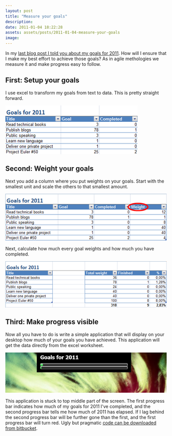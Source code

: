 ```yaml
---
layout: post
title: "Measure your goals"
description:
date: 2011-01-04 18:22:28
assets: assets/posts/2011-01-04-measure-your-goals
image: 
---
```


In my [last blog post I told you about my goals for 2011](/2011/01/03/my-plan-for-2011.html "My plan for 2011"). How will I ensure that I make my best effort to achieve those goals? As in agile methologies we measure it and make progress easy to follow.

## First: Setup your goals

I use excel to transform my goals from text to data. This is pretty straight forward.

![goals excel sheet](/assets/posts/2011-01-04-measure-your-goals/goals1.png)

## Second: Weight your goals

Next you add a column where you put weights on your goals. Start with the smallest unit and scale the others to that smallest amount.

![goals excel sheet](/assets/posts/2011-01-04-measure-your-goals/goals2.png)

Next, calculate how much every goal weights and how much you have completed.

![goals excel sheet](/assets/posts/2011-01-04-measure-your-goals/goals3.png)

## Third: Make progress visible

Now all you have to do is write a simple application that will display on your desktop how much of your goals you have achieved. This application will get the data directly from the excel worksheet.

![goals excel sheet](/assets/posts/2011-01-04-measure-your-goals/goals4.png)

This application is stuck to top middle part of the screen. The first progress bar indicates how much of my goals for 2011 I've completed, and the second progress bar tells me how much of 2011 has elapsed. If I lag behind the second progress bar will be further gone than the first, and the first progress bar will turn red.  Ugly but pragmatic [code can be downloaded from bitbucket](https://bitbucket.org/bokmal/litemedia.goalbar "Bitbucket repository for LiteMedia.GoalBar").
